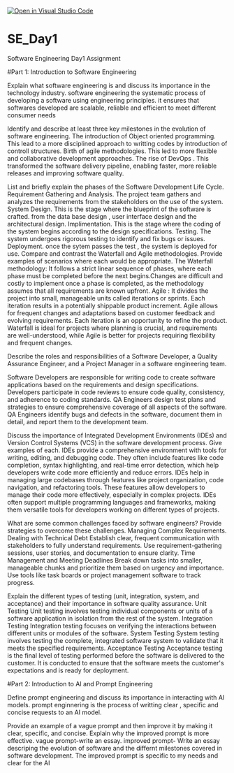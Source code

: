 [![Open in Visual Studio Code](https://classroom.github.com/assets/open-in-vscode-2e0aaae1b6195c2367325f4f02e2d04e9abb55f0b24a779b69b11b9e10269abc.svg)](https://classroom.github.com/online_ide?assignment_repo_id=15567661&assignment_repo_type=AssignmentRepo)
# SE_Day1
Software Engineering Day1 Assignment


#Part 1: Introduction to Software Engineering

Explain what software engineering is and discuss its importance in the technology industry.
software engineering the systematic  process of developing a software using engineering principles.
it ensures that softwares developed are scalable, reliable and efficient to meet different consumer needs


Identify and describe at least three key milestones in the evolution of software engineering.
The introduction of Object oriented programming. This lead to a more disciplined approach to writting codes by introduction of controll structures.
Birth of agile methodologies. This led to more flexible  and collaborative development approaches.
The rise of DevOps . This transformed the software delivery pipeline, enabling faster, more reliable releases and improving software quality.


List and briefly explain the phases of the Software Development Life Cycle.
Requirement Gathering and Analysis.
The project team gathers and analyzes the requirements from the stakeholders on the use of the system.
System Design.
This is the stage where the blueprint of the software is crafted. from the data base design , user interface design and the architectural design.
Implimentation.
This is the stage where the coding of the system begins according  to the design specifications.
Testing.
The system undergoes rigorous testing to identify and fix bugs or issues.
Deployment.
once the sytem passes the test , the system is deployed for  use.
Compare and contrast the Waterfall and Agile methodologies. Provide examples of scenarios where each would be appropriate.
The Waterfall methodology:
It follows a strict linear sequence of phases, where each phase must be completed before the next begins.Changes are difficult and costly to implement once a phase is completed, as the methodology assumes that all requirements are known upfront.
 Agile :
 It divides the project into small, manageable units called iterations or sprints. Each iteration results in a potentially shippable product increment.
 Agile allows for frequent changes and adaptations based on customer feedback and evolving requirements. Each iteration is an opportunity to refine the product.
 Waterfall is ideal for projects where planning is crucial, and requirements are well-understood, while Agile is better for projects requiring flexibility and frequent changes.


Describe the roles and responsibilities of a Software Developer, a Quality Assurance Engineer, and a Project Manager in a software engineering team.

Software Developers are responsible for writing code to create software applications based on the requirements and design specifications.
Developers participate in code reviews to ensure code quality, consistency, and adherence to coding standards.
QA Engineers design test plans and strategies to ensure comprehensive coverage of all aspects of the software. 
QA Engineers identify bugs and defects in the software, document them in detail, and report them to the development team. 




Discuss the importance of Integrated Development Environments (IDEs) and Version Control Systems (VCS) in the software development process. Give examples of each.
IDEs provide a comprehensive environment with tools for writing, editing, and debugging code. They often include features like code completion, syntax highlighting, and real-time error detection, which help developers write code more efficiently and reduce errors.
IDEs help in managing large codebases through features like project organization, code navigation, and refactoring tools. These features allow developers to manage their code more effectively, especially in complex projects.
 IDEs often support multiple programming languages and frameworks, making them versatile tools for developers working on different types of projects.

What are some common challenges faced by software engineers? Provide strategies to overcome these challenges.
 Managing Complex Requirements.
 Dealing with Technical Debt
 Establish clear, frequent communication with stakeholders to fully understand requirements. Use requirement-gathering sessions, user stories, and documentation to ensure clarity.
Time Management and Meeting Deadlines
 Break down tasks into smaller, manageable chunks and prioritize them based on urgency and importance. Use tools like task boards or project management software to track progress.


Explain the different types of testing (unit, integration, system, and acceptance) and their importance in software quality assurance.
 Unit Testing
 Unit testing involves testing individual components or units of a software application in isolation from the rest of the system. 
 Integration Testing
 Integration testing focuses on verifying the interactions between different units or modules of the software.
 System Testing
 System testing involves testing the complete, integrated software system to validate that it meets the specified requirements. 
 Acceptance Testing
 Acceptance testing is the final level of testing performed before the software is delivered to the customer. It is conducted to ensure that the software meets the customer's expectations and is ready for deployment.


#Part 2: Introduction to AI and Prompt Engineering


Define prompt engineering and discuss its importance in interacting with AI models.
prompt enginnering is the process of writting clear , specific and concise requests to an AI model.


Provide an example of a vague prompt and then improve it by making it clear, specific, and concise. Explain why the improved prompt is more effective.
vague prompt-write an essay.
improved prompt- Write an essay descriping the evolution of software and the differnt milestones covered in software development.
The improved prompt is specific to my needs  and clear for the AI 

